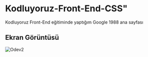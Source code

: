 # Kodluyoruz-Front-End-CSS"

Kodluyoruz Front-End eğitiminde yaptığım Google 1988 ana sayfası

## Ekran Görüntüsü

![Odev2](https://user-images.githubusercontent.com/63852309/144080436-82827e45-9e50-4f44-9e4a-d38327b114e4.PNG)


